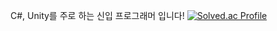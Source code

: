 C#, Unity를 주로 하는 신입 프로그래머 입니다!
[![Solved.ac Profile](http://mazassumnida.wtf/api/v2/generate_badge?boj=kjh1008)](https://solved.ac/kjh1008/)

<!--
**Odd3y3/Odd3y3** is a ✨ _special_ ✨ repository because its `README.md` (this file) appears on your GitHub profile.

Here are some ideas to get you started:

- 🔭 I’m currently working on ...
- 🌱 I’m currently learning ...
- 👯 I’m looking to collaborate on ...
- 🤔 I’m looking for help with ...
- 💬 Ask me about ...
- 📫 How to reach me: ...
- 😄 Pronouns: ...
- ⚡ Fun fact: ...
-->
